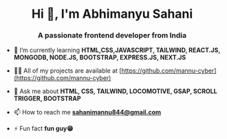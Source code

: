 <h1 align="center">Hi 👋, I'm Abhimanyu Sahani</h1>
<h3 align="center">A passionate frontend developer from India</h3>



- 🌱 I’m currently learning **HTML,CSS,JAVASCRIPT, TAILWIND, REACT.JS, MONGODB, NODE.JS, BOOTSTRAP, EXPRESS.JS, NEXT.JS**

- 👨‍💻 All of my projects are available at [https://github.com/mannu-cyber](https://github.com/mannu-cyber)

- 💬 Ask me about **HTML, CSS, TAILWIND, LOCOMOTIVE, GSAP, SCROLL TRIGGER, BOOTSTRAP**

- 📫 How to reach me **sahanimannu844@gmail.com**

- ⚡ Fun fact **fun guy😁**
